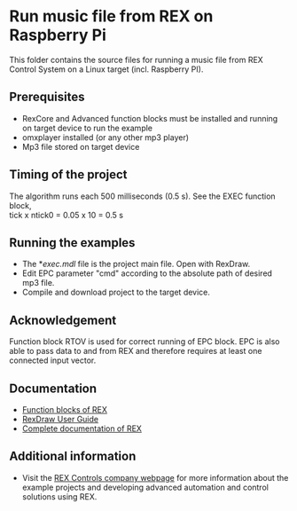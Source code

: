 ﻿Run music file from REX on Raspberry Pi
======================================================

This folder contains the source files for running a music file from REX Control
System on a Linux target (incl. Raspberry PI).

## Prerequisites ##
- RexCore and Advanced function blocks must be installed and running on target 
device to run the example
- omxplayer installed (or any other mp3 player)
- Mp3 file stored on target device

## Timing of the project ##
The algorithm runs each 500 milliseconds (0.5 s). See the EXEC function block,  
tick x ntick0 = 0.05 x 10 = 0.5 s

## Running the examples ##
- The **exec.mdl* file is the project main file. Open with RexDraw.
- Edit EPC parameter "cmd" according to the absolute path of desired mp3 file.
- Compile and download project to the target device.

## Acknowledgement ##
Function block RTOV is used for correct running of EPC block. EPC is also able
to pass data to and from REX and therefore requires at least one
connected input vector.

## Documentation ##
- [Function blocks of REX](https://www.rexcontrols.com/media/2.50.5/doc/ENGLISH/MANUALS/BRef/BRef_ENG.html)
- [RexDraw User Guide](https://www.rexcontrols.com/media/2.50.5/doc/ENGLISH/MANUALS/RexDraw/RexDraw_ENG.html)
- [Complete documentation of REX](http://www.rexcontrols.com/documentation-and-support)

## Additional information ##
- Visit the [REX Controls company webpage](http://www.rexcontrols.com) 
for more information about the example projects and developing advanced 
automation and control solutions using REX.
